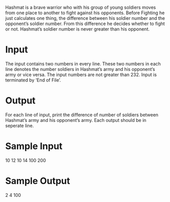 Hashmat is a brave warrior who with his group of young soldiers moves from one place to another to
fight against his opponents. Before Fighting he just calculates one thing, the difference between his
soldier number and the opponent’s soldier number. From this difference he decides whether to fight or
not. Hashmat’s soldier number is never greater than his opponent.
# Input
The input contains two numbers in every line. These two numbers in each line denotes the number
soldiers in Hashmat’s army and his opponent’s army or vice versa. The input numbers are not greater
than 232. Input is terminated by ‘End of File’.
# Output
For each line of input, print the difference of number of soldiers between Hashmat’s army and his
opponent’s army. Each output should be in seperate line.
# Sample Input
10 12
10 14
100 200
# Sample Output
2
4
100
